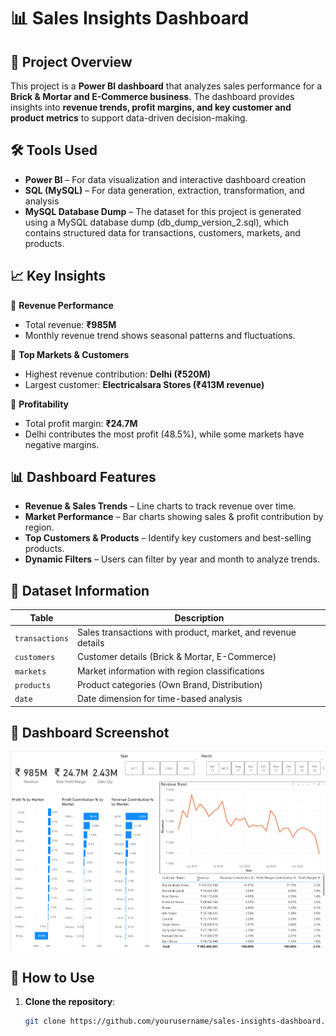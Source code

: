# 📊 Sales Insights Dashboard

## 🚀 Project Overview
This project is a **Power BI dashboard** that analyzes sales performance for a **Brick & Mortar and E-Commerce business**. The dashboard provides insights into **revenue trends, profit margins, and key customer and product metrics** to support data-driven decision-making.

## 🛠️ Tools Used
- **Power BI** – For data visualization and interactive dashboard creation
- **SQL (MySQL)** – For data generation, extraction, transformation, and analysis
- **MySQL Database Dump** – The dataset for this project is generated using a MySQL database dump (db_dump_version_2.sql), which contains structured data for transactions, customers, markets, and products.

## 📈 Key Insights
🔹 **Revenue Performance**
- Total revenue: **₹985M**  
- Monthly revenue trend shows seasonal patterns and fluctuations.

🔹 **Top Markets & Customers**
- Highest revenue contribution: **Delhi (₹520M)**
- Largest customer: **Electricalsara Stores (₹413M revenue)**

🔹 **Profitability**
- Total profit margin: **₹24.7M**  
- Delhi contributes the most profit (48.5%), while some markets have negative margins.

## 📊 Dashboard Features
- **Revenue & Sales Trends** – Line charts to track revenue over time.
- **Market Performance** – Bar charts showing sales & profit contribution by region.
- **Top Customers & Products** – Identify key customers and best-selling products.
- **Dynamic Filters** – Users can filter by year and month to analyze trends.

## 📂 Dataset Information
| Table | Description |
|--------|------------|
| `transactions` | Sales transactions with product, market, and revenue details |
| `customers` | Customer details (Brick & Mortar, E-Commerce) |
| `markets` | Market information with region classifications |
| `products` | Product categories (Own Brand, Distribution) |
| `date` | Date dimension for time-based analysis |

## 📸 Dashboard Screenshot
![alt text](dashboard_screenshot.png)

## 🔌 How to Use
1. **Clone the repository**:
   ```sh
   git clone https://github.com/yourusername/sales-insights-dashboard.git

